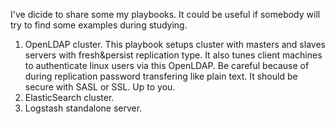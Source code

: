 I've dicide to share some my playbooks. It could be useful if somebody will try to find some examples during studying.

1. OpenLDAP cluster. This playbook setups cluster with masters and slaves servers with fresh&persist replication type. It also tunes client machines to authenticate linux users via this OpenLDAP. Be careful because of during replication password transfering like plain text. It should be secure with SASL or SSL. Up to you.
2. ElasticSearch cluster.
3. Logstash standalone server.

